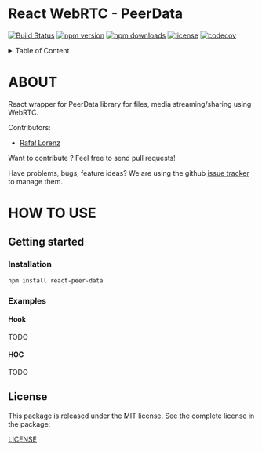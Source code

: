 React WebRTC - PeerData
================
[![Build Status](https://travis-ci.org/vardius/react-peer-data.svg?branch=master)](https://travis-ci.org/vardius/react-peer-data)
[![npm version](https://img.shields.io/npm/v/react-peer-data.svg)](https://www.npmjs.com/package/react-peer-data)
[![npm downloads](https://img.shields.io/npm/dm/react-peer-data.svg)](https://www.npmjs.com/package/react-peer-data)
[![license](https://img.shields.io/github/license/vardius/react-peer-data.svg)](LICENSE)
[![codecov](https://codecov.io/gh/vardius/react-peer-data/branch/master/graph/badge.svg)](https://codecov.io/gh/vardius/react-peer-data)

<details>
  <summary>Table of Content</summary>

<!-- toc -->

- [About](#about)
- [How to use](#how-to-use)
  - [Installation](#installation)
  - [Examples](#examples)
    - [Hook](#hook)
    - [HOC](#hoc)
- [License](#license)
<!-- tocstop -->

</details>

ABOUT
==================================================
React wrapper for PeerData library for files, media streaming/sharing using WebRTC.

Contributors:

* [Rafał Lorenz](http://rafallorenz.com)

Want to contribute ? Feel free to send pull requests!

Have problems, bugs, feature ideas?
We are using the github [issue tracker](https://github.com/vardius/react-peer-data/issues) to manage them.

<!-- ![Dashboard](../master/.github/kubernetes-dashboard-overview.png)
![Dashboard](../master/.github/kubernetes-dashboard-pods.png) -->

HOW TO USE
==================================================

## Getting started
### Installation
```bash
npm install react-peer-data
```
### Examples
#### Hook
TODO
#### HOC
TODO

License
-------

This package is released under the MIT license. See the complete license in the package:

[LICENSE](LICENSE.md)